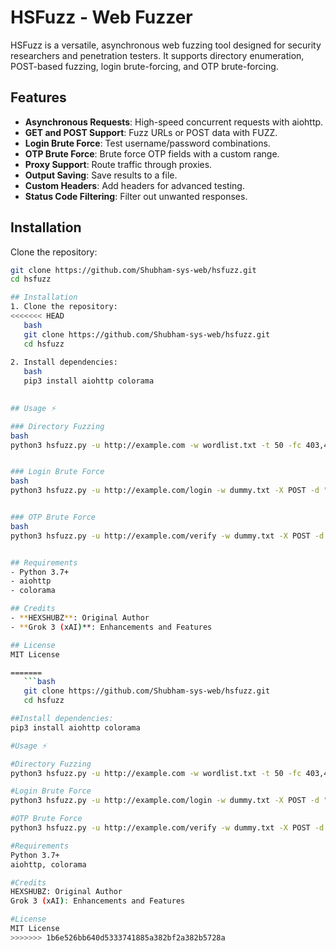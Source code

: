 # HSFuzz - Web Fuzzer

HSFuzz is a versatile, asynchronous web fuzzing tool designed for security researchers and penetration testers. It supports directory enumeration, POST-based fuzzing, login brute-forcing, and OTP brute-forcing.

## Features

- **Asynchronous Requests**: High-speed concurrent requests with aiohttp.
- **GET and POST Support**: Fuzz URLs or POST data with FUZZ.
- **Login Brute Force**: Test username/password combinations.
- **OTP Brute Force**: Brute force OTP fields with a custom range.
- **Proxy Support**: Route traffic through proxies.
- **Output Saving**: Save results to a file.
- **Custom Headers**: Add headers for advanced testing.
- **Status Code Filtering**: Filter out unwanted responses.

## Installation

Clone the repository:

```bash
git clone https://github.com/Shubham-sys-web/hsfuzz.git
cd hsfuzz

## Installation
1. Clone the repository:
<<<<<<< HEAD
   bash
   git clone https://github.com/Shubham-sys-web/hsfuzz.git
   cd hsfuzz
   
2. Install dependencies:
   bash
   pip3 install aiohttp colorama
   

## Usage ⚡

### Directory Fuzzing
bash
python3 hsfuzz.py -u http://example.com -w wordlist.txt -t 50 -fc 403,404 -o results.txt


### Login Brute Force
bash
python3 hsfuzz.py -u http://example.com/login -w dummy.txt -X POST -d "username=USERNAME&password=PASSWORD" --brute-login --username admin --password-list passwords.txt


### OTP Brute Force
bash
python3 hsfuzz.py -u http://example.com/verify -w dummy.txt -X POST -d "otp=OTP" --brute-otp --otp-range 0000-9999 -o otp_results.txt


## Requirements
- Python 3.7+
- aiohttp
- colorama

## Credits
- **HEXSHUBZ**: Original Author
- **Grok 3 (xAI)**: Enhancements and Features

## License
MIT License

=======
   ```bash
   git clone https://github.com/Shubham-sys-web/hsfuzz.git
   cd hsfuzz

##Install dependencies:
pip3 install aiohttp colorama

#Usage ⚡

#Directory Fuzzing 
python3 hsfuzz.py -u http://example.com -w wordlist.txt -t 50 -fc 403,404 -o results.txt

#Login Brute Force
python3 hsfuzz.py -u http://example.com/login -w dummy.txt -X POST -d "username=USERNAME&password=PASSWORD" --brute-login --username admin --password-list passwords.txt -o brute_results.txt

#OTP Brute Force
python3 hsfuzz.py -u http://example.com/verify -w dummy.txt -X POST -d "otp=OTP" --brute-otp --otp-range 0000-9999 -o otp_results.txt

#Requirements
Python 3.7+
aiohttp, colorama

#Credits
HEXSHUBZ: Original Author
Grok 3 (xAI): Enhancements and Features

#License
MIT License
>>>>>>> 1b6e526bb640d5333741885a382bf2a382b5728a
